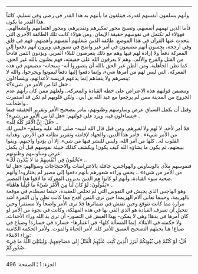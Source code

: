 ------------------------------------------------------------------------

وأنهم يسلمون أنفسهم لقدره، فيتلقون ما يأتيهم به هذا القدر في رضى وفي
تسليم، كائناً هذا القدر ما يكون.  
فأما الذين تهمهم أنفسهم، وتصبح محور تفكيرهم وتقديرهم، ومحور اهتمامهم
وانشغالهم.. فهؤلاء لم تكتمل في نفوسهم حقيقة الإيمان. ومن هؤلاء كانت تلك
الطائفة الأخرى التي يتحدث عنها القرآن في هذا الموضع. طائفة الذين شغلتهم
أنفسهم وأهمتهم، فهم في قلق وفي أرجحة، يحسون أنهم مضيعون في أمر غير واضح
في تصورهم، ويرون أنهم دفعوا إلى المعركة دفعاً ولا إرادة لهم فيها وهم مع
ذلك يتعرضون للبلاء المرير، ويؤدون الثمن فادحاً من القتل والقرح والألم..
وهم لا يعرفون الله على حقيقته، فهم يظنون بالله غير الحق، كما تظن
الجاهلية. ومن الظن غير الحق بالله أن يتصوروا أنه- سبحانه- مضيعهم في هذه
المعركة، التي ليس لهم من أمرها شيء، وإنما دفعوا إليها دفعاً ليموتوا
ويجرحوا، والله لا ينصرهم ولا ينقذهم إنما يدعهم فريسة لأعدائهم،
ويتساءلون:  
«هل لنا من الأمر من شيء؟» .  
وتتضمن قولتهم هذه الاعتراض على خطة القيادة والمعركة.. ولعلهم ممن كان
رأيهم عدم الخروج من المدينة ممن لم يرجعوا مع عبد الله بن أبي.. ولكن
قلوبهم لم تكن قد استقرت واطمأنت..  
وقبل أن يكمل السياق عرض وساوسهم وظنونهم، يبادر بتصحيح الأمر وتقرير
الحقيقة فيما يتساءلون فيه، ويرد على قولتهم: «هل لنا من الأمر من شيء؟»
.  
«قُلْ: إِنَّ الْأَمْرَ كُلَّهُ لِلَّهِ» ..  
فلا أمر لأحد. لا لهم ولا لغيرهم. ومن قبل قال الله لنبيه- صلى الله عليه
وسلم- «ليس لك من الأمر شيء» . فأمر هذا الدين، والجهاد لإقامته وتقرير
نظامه في الأرض، وهداية القلوب له.. كلها من أمر الله، وليس للبشر فيها من
شيء، إلا أن يؤدوا واجبهم، ويفوا ببيعتهم، ثم يكون ما يشاؤه الله كيف يكون!
ويكشف كذلك خبيئة نفوسهم قبل أن يكمل عرض وساوسهم وظنونهم:  
«يُخْفُونَ فِي أَنْفُسِهِمْ ما لا يُبْدُونَ لَكَ» ..  
فنفوسهم ملأى بالوساوس والهواجس، حافلة بالاعتراضات والاحتجاجات وسؤالهم:
«هل لنا من الأمر من شيء» .. يخفي وراءه شعورهم بأنهم دفعوا إلى مصير لم
يختاروه! وأنهم ضحية سوء القيادة، وأنهم لو كانوا هم الذين يديرون المعركة
ما لاقوا هذا المصير.  
«يَقُولُونَ: لَوْ كانَ لَنا مِنَ الْأَمْرِ شَيْءٌ ما قُتِلْنا هاهُنا» ..  
وهو الهاجس الذي يجيش في النفوس التي لم تخلص للعقيدة، حينما تصطدم في
موقعة بالهزيمة، وحينما تعاني آلام الهزيمة! حين ترى الثمن أفدح مما كانت
تظن وأن الثمرة أشد مرارة مما كانت تتوقع وحين تفتش في ضمائرها فلا ترى
الأمر واضحاً ولا مستقراً وحين تتخيل أن تصرف القيادة هو الذي القى بها في
هذه المهلكة، وكانت في نجوة من الأمر لو كان أمرها في يدها! وهي لا يمكن-
بهذا الغبش في التصور- أن ترى يد الله وراء الأحداث، ولا حكمته في
الابتلاء. إنما المسألة كلها- في اعتبارها- خسارة في خسارة! وضياع في ضياع!
هنا يجيئهم التصحيح العميق للأمر كله. لأمر الحياة والموت. ولأمر الحكمة
الكامنة وراء الابتلاء:  
«قُلْ: لَوْ كُنْتُمْ فِي بُيُوتِكُمْ لَبَرَزَ الَّذِينَ كُتِبَ عَلَيْهِمُ الْقَتْلُ إِلى مَضاجِعِهِمْ. وَلِيَبْتَلِيَ
اللَّهُ ما فِي صُدُورِكُمْ،

------------------------------------------------------------------------

الجزء: 1 ¦ الصفحة: 496
